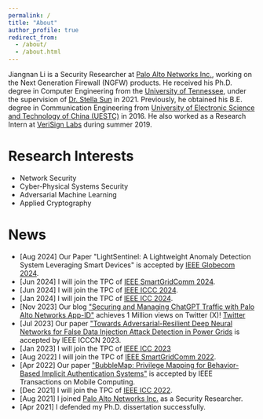 ```yaml
---
permalink: /
title: "About"
author_profile: true
redirect_from: 
  - /about/
  - /about.html
---
```


Jiangnan Li is a Security Researcher at [Palo Alto Networks Inc.](https://www.paloaltonetworks.com/), working on the Next Generation Firewall (NGFW) products. He received his Ph.D. degree in Computer Engineering from the [University of Tennessee](https://www.utk.edu/), under the supervision of [Dr. Stella Sun](https://web.eecs.utk.edu/~jysun/) in 2021. Previously, he obtained his B.E. degree in Communication Engineering from [University of Electronic Science and Technology of China (UESTC)](https://en.uestc.edu.cn/) in 2016. He also worked as a Research Intern at [VeriSign Labs](https://www.verisign.com/en_US/company-information/verisign-labs/index.xhtml) during summer 2019.

Research Interests
======
- Network Security
- Cyber-Physical Systems Security
- Adversarial Machine Learning
- Applied Cryptography


News
======
- [Aug 2024] Our Paper "LightSentinel: A Lightweight Anomaly Detection System Leveraging Smart Devices" is accepted by [IEEE Globecom 2024](https://globecom2024.ieee-globecom.org/).
- [Jun 2024] I will join the TPC of [IEEE SmartGridComm 2024](https://sgc2024.ieee-smartgridcomm.org/).
- [Jun 2024] I will join the TPC of [IEEE ICCC 2024](https://iccc2024.ieee-iccc.org/).
- [Jan 2024] I will join the TPC of [IEEE ICC 2024](https://icc2024.ieee-icc.org/).
- [Nov 2023] Our blog ["Securing and Managing ChatGPT Traffic with Palo Alto Networks App-ID"](https://www.paloaltonetworks.com/blog/2023/05/securing-and-managing-chatgpt-traffic/) achieves 1 Million views on Twitter (X)! [Twitter](https://x.com/PaloAltoNtwks/status/1707481740527140972)
- [Jul 2023] Our paper ["Towards Adversarial-Resilient Deep Neural Networks for False Data Injection Attack Detection in Power Grids](https://ieeexplore.ieee.org/abstract/document/10230180) is accepted by IEEE ICCCN 2023.
- [Jan 2023] I will join the TPC of [IEEE ICC 2023](https://icc2023.ieee-icc.org/)
- [Aug 2022] I will join the TPC of [IEEE SmartGridComm 2022](https://sgc2022.ieee-smartgridcomm.org/).
- [Apr 2022] Our paper ["BubbleMap: Privilege Mapping for Behavior-Based Implicit Authentication Systems"](https://ieeexplore.ieee.org/abstract/document/9755035) is accepted by IEEE Transactions on Mobile Computing.
- [Dec 2021] I will join the TPC of [IEEE ICC 2022](https://icc2022.ieee-icc.org/index.html).
- [Aug 2021] I joined [Palo Alto Networks Inc.](https://www.paloaltonetworks.com/) as a Security Researcher.
- [Apr 2021] I defended my Ph.D. dissertation successfully.



